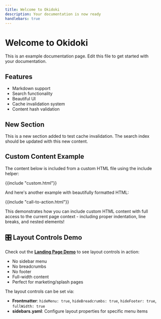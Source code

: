 ```yaml
---
title: Welcome to Okidoki
description: Your documentation is now ready
handlebars: true
---
```


# Welcome to Okidoki

This is an example documentation page. Edit this file to get started with your documentation.

## Features

- Markdown support
- Search functionality
- Beautiful UI
- Cache invalidation system
- Content hash validation

## New Section

This is a new section added to test cache invalidation. The search index should be updated with this new content.

## Custom Content Example

The content below is included from a custom HTML file using the include helper:

{{include "custom.html"}}

And here's another example with beautifully formatted HTML:

{{include "call-to-action.html"}}

This demonstrates how you can include custom HTML content with full access to the current page context - including proper indentation, line breaks, and nested elements!

## 🎛️ Layout Controls Demo

Check out the **[Landing Page Demo](landing.html)** to see layout controls in action:
- No sidebar menu
- No breadcrumbs  
- No footer
- Full-width content
- Perfect for marketing/splash pages

The layout controls can be set via:
- **Frontmatter**: `hideMenu: true`, `hideBreadcrumbs: true`, `hideFooter: true`, `fullWidth: true`
- **sidebars.yaml**: Configure layout properties for specific menu items
